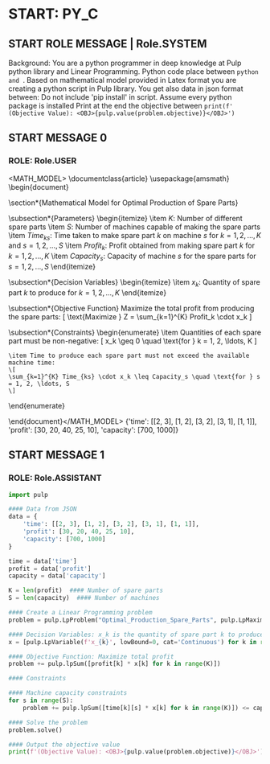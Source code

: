 # START: PY_C 
## START ROLE MESSAGE | Role.SYSTEM 
Background: You are a python programmer in deep knowledge at Pulp python library and Linear Programming. Python code place between ```python and ```. Based on mathematical model provided in Latex format you are creating a python script in Pulp library. You get also data in json format between: <DATA></DATA> Do not include 'pip install' in script. Assume every python package is installed Print at the end the objective between <OBJ></OBJ> `print(f' (Objective Value): <OBJ>{pulp.value(problem.objective)}</OBJ>')` 
## START MESSAGE 0 
### ROLE: Role.USER
<MATH_MODEL>
\documentclass{article}
\usepackage{amsmath}
\begin{document}

\section*{Mathematical Model for Optimal Production of Spare Parts}

\subsection*{Parameters}
\begin{itemize}
    \item $K$: Number of different spare parts
    \item $S$: Number of machines capable of making the spare parts
    \item $Time_{ks}$: Time taken to make spare part $k$ on machine $s$ for $k = 1, 2, \ldots, K$ and $s = 1, 2, \ldots, S$
    \item $Profit_k$: Profit obtained from making spare part $k$ for $k = 1, 2, \ldots, K$
    \item $Capacity_s$: Capacity of machine $s$ for the spare parts for $s = 1, 2, \ldots, S$
\end{itemize}

\subsection*{Decision Variables}
\begin{itemize}
    \item $x_k$: Quantity of spare part $k$ to produce for $k = 1, 2, \ldots, K$
\end{itemize}

\subsection*{Objective Function}
Maximize the total profit from producing the spare parts:
\[
\text{Maximize } Z = \sum_{k=1}^{K} Profit_k \cdot x_k
\]

\subsection*{Constraints}
\begin{enumerate}
    \item Quantities of each spare part must be non-negative:
    \[
    x_k \geq 0 \quad \text{for } k = 1, 2, \ldots, K
    \]
    
    \item Time to produce each spare part must not exceed the available machine time:
    \[
    \sum_{k=1}^{K} Time_{ks} \cdot x_k \leq Capacity_s \quad \text{for } s = 1, 2, \ldots, S
    \]
\end{enumerate}

\end{document}</MATH_MODEL>
<DATA>
{'time': [[2, 3], [1, 2], [3, 2], [3, 1], [1, 1]], 'profit': [30, 20, 40, 25, 10], 'capacity': [700, 1000]}</DATA>


## START MESSAGE 1 
### ROLE: Role.ASSISTANT
```python
import pulp

#### Data from JSON
data = {
    'time': [[2, 3], [1, 2], [3, 2], [3, 1], [1, 1]], 
    'profit': [30, 20, 40, 25, 10], 
    'capacity': [700, 1000]
}

time = data['time']
profit = data['profit']
capacity = data['capacity']

K = len(profit)  #### Number of spare parts
S = len(capacity)  #### Number of machines

#### Create a Linear Programming problem
problem = pulp.LpProblem("Optimal_Production_Spare_Parts", pulp.LpMaximize)

#### Decision Variables: x_k is the quantity of spare part k to produce
x = [pulp.LpVariable(f'x_{k}', lowBound=0, cat='Continuous') for k in range(K)]

#### Objective Function: Maximize total profit
problem += pulp.lpSum([profit[k] * x[k] for k in range(K)])

#### Constraints

#### Machine capacity constraints
for s in range(S):
    problem += pulp.lpSum([time[k][s] * x[k] for k in range(K)]) <= capacity[s]

#### Solve the problem
problem.solve()

#### Output the objective value
print(f'(Objective Value): <OBJ>{pulp.value(problem.objective)}</OBJ>')
```

